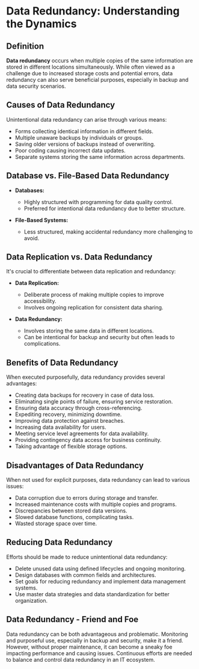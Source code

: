 # Data Redundancy: Understanding the Dynamics

## Definition

**Data redundancy** occurs when multiple copies of the same information are stored in different locations simultaneously. While often viewed as a challenge due to increased storage costs and potential errors, data redundancy can also serve beneficial purposes, especially in backup and data security scenarios.

## Causes of Data Redundancy

Unintentional data redundancy can arise through various means:

- Forms collecting identical information in different fields.
- Multiple unaware backups by individuals or groups.
- Saving older versions of backups instead of overwriting.
- Poor coding causing incorrect data updates.
- Separate systems storing the same information across departments.

## Database vs. File-Based Data Redundancy

- **Databases:**
    
    - Highly structured with programming for data quality control.
    - Preferred for intentional data redundancy due to better structure.

- **File-Based Systems:**
    
    - Less structured, making accidental redundancy more challenging to avoid.

## Data Replication vs. Data Redundancy

It's crucial to differentiate between data replication and redundancy:

- **Data Replication:**
    
    - Deliberate process of making multiple copies to improve accessibility.
    - Involves ongoing replication for consistent data sharing.

- **Data Redundancy:**
    
    - Involves storing the same data in different locations.
    - Can be intentional for backup and security but often leads to complications.

## Benefits of Data Redundancy

When executed purposefully, data redundancy provides several advantages:

- Creating data backups for recovery in case of data loss.
- Eliminating single points of failure, ensuring service restoration.
- Ensuring data accuracy through cross-referencing.
- Expediting recovery, minimizing downtime.
- Improving data protection against breaches.
- Increasing data availability for users.
- Meeting service level agreements for data availability.
- Providing contingency data access for business continuity.
- Taking advantage of flexible storage options.

## Disadvantages of Data Redundancy

When not used for explicit purposes, data redundancy can lead to various issues:

- Data corruption due to errors during storage and transfer.
- Increased maintenance costs with multiple copies and programs.
- Discrepancies between stored data versions.
- Slowed database functions, complicating tasks.
- Wasted storage space over time.

## Reducing Data Redundancy

Efforts should be made to reduce unintentional data redundancy:

- Delete unused data using defined lifecycles and ongoing monitoring.
- Design databases with common fields and architectures.
- Set goals for reducing redundancy and implement data management systems.
- Use master data strategies and data standardization for better organization.

## Data Redundancy - Friend and Foe

Data redundancy can be both advantageous and problematic. Monitoring and purposeful use, especially in backup and security, make it a friend. However, without proper maintenance, it can become a sneaky foe impacting performance and causing issues. Continuous efforts are needed to balance and control data redundancy in an IT ecosystem.